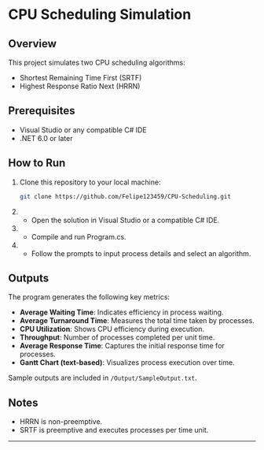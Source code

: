 # CPU Scheduling Simulation

## Overview
This project simulates two CPU scheduling algorithms:

- Shortest Remaining Time First (SRTF)
- Highest Response Ratio Next (HRRN)

## Prerequisites
- Visual Studio or any compatible C# IDE
- .NET 6.0 or later

## How to Run
1. Clone this repository to your local machine:
   ```bash
   git clone https://github.com/Felipe123459/CPU-Scheduling.git
2. - Open the solution in Visual Studio or a compatible C# IDE.
3. - Compile and run Program.cs.
4. - Follow the prompts to input process details and select an algorithm.

## Outputs
The program generates the following key metrics:
- **Average Waiting Time**: Indicates efficiency in process waiting.
- **Average Turnaround Time**: Measures the total time taken by processes.
- **CPU Utilization**: Shows CPU efficiency during execution.
- **Throughput**: Number of processes completed per unit time.
- **Average Response Time**: Captures the initial response time for processes.
- **Gantt Chart (text-based)**: Visualizes process execution over time.

Sample outputs are included in `/Output/SampleOutput.txt`.

## Notes
- HRRN is non-preemptive.
- SRTF is preemptive and executes processes per time unit.

---
